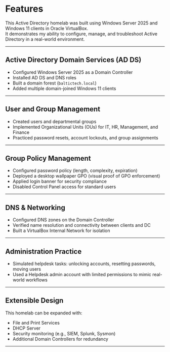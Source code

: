 # Features

This Active Directory homelab was built using Windows Server 2025 and Windows 11 clients in Oracle VirtualBox.  
It demonstrates my ability to configure, manage, and troubleshoot Active Directory in a real-world environment.  

---

## Active Directory Domain Services (AD DS)
- Configured Windows Server 2025 as a Domain Controller  
- Installed AD DS and DNS roles  
- Built a domain forest (`baltictech.local`)  
- Added multiple domain-joined Windows 11 clients  
---

##  User and Group Management
- Created users and departmental groups  
- Implemented Organizational Units (OUs) for IT, HR, Management, and Finance  
- Practiced password resets, account lockouts, and group assignments  
---

## Group Policy Management
- Configured password policy (length, complexity, expiration)  
- Deployed a desktop wallpaper GPO (visual proof of GPO enforcement)  
- Applied login banner for security compliance  
- Disabled Control Panel access for standard users  

---

## DNS & Networking
- Configured DNS zones on the Domain Controller  
- Verified name resolution and connectivity between clients and DC  
- Built a VirtualBox Internal Network for isolation  
---

## Administration Practice
- Simulated helpdesk tasks: unlocking accounts, resetting passwords, moving users  
- Used a Helpdesk admin account with limited permissions to mimic real-world workflows  

---

## Extensible Design
This homelab can be expanded with:  
- File and Print Services  
- DHCP Server  
- Security monitoring (e.g., SIEM, Splunk, Sysmon)  
- Additional Domain Controllers for redundancy  

---


